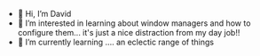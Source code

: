 - 👋 Hi, I’m David
- 👀 I’m interested in learning about window managers and how to configure them... it's just a nice distraction from my day job!!
- 🌱 I’m currently learning .... an eclectic range of things


<!---
dajhub/dajhub is a ✨ special ✨ repository because its `README.md` (this file) appears on your GitHub profile.
You can click the Preview link to take a look at your changes.
--->
